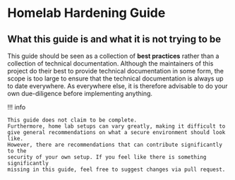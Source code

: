 # Homelab Hardening Guide

## What this guide is and what it is not trying to be

This guide should be seen as a collection of **best practices** rather
than a collection of technical documentation. Although the maintainers of this
project do their best to provide technical documentation in some form, the scope
is too large to ensure that the technical documentation is always up to date
everywhere. As everywhere else, it is therefore advisable to do
your own due-diligence before implementing anything.

!!! info

    This guide does not claim to be complete.
    Furthermore, home lab setups can vary greatly, making it difficult to
    give general recommendations on what a secure environment should look like.
    However, there are recommendations that can contribute significantly to the
    security of your own setup. If you feel like there is something
    significantly
    missing in this guide, feel free to suggest changes via pull request.
